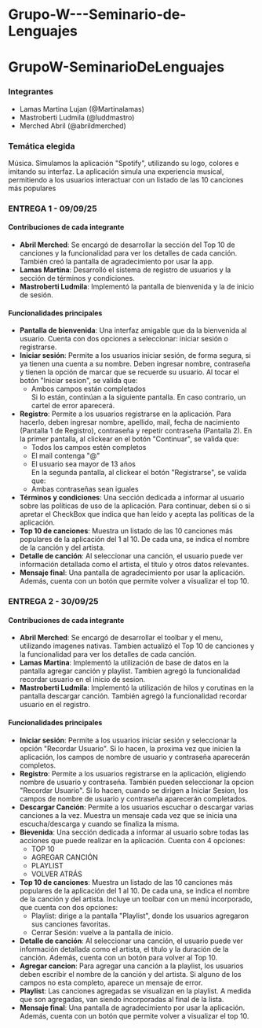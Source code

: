 # Grupo-W---Seminario-de-Lenguajes

# GrupoW-SeminarioDeLenguajes

### Integrantes
* Lamas Martina Lujan (@Martinalamas)
* Mastroberti Ludmila (@luddmastro)
* Merched Abril (@abrildmerched)

### Temática elegida
Música. Simulamos la aplicación "Spotify", utilizando su logo, colores e imitando su interfaz. La aplicación simula una experiencia musical, permitiendo a los usuarios interactuar con un listado de las 10 canciones más populares

### ENTREGA 1 - 09/09/25
#### Contribuciones de cada integrante
* **Abril Merched**: Se encargó de desarrollar la sección del Top 10 de canciones y la funcionalidad para ver los detalles de cada canción. También creó la pantalla de agradecimiento por usar la app.
* **Lamas Martina**: Desarrolló el sistema de registro de usuarios y la sección de términos y condiciones.
* **Mastroberti Ludmila**: Implementó la pantalla de bienvenida y la de inicio de sesión.

#### Funcionalidades principales
* **Pantalla de bienvenida**: Una interfaz amigable que da la bienvenida al usuario. Cuenta con dos opciones a seleccionar: iniciar sesión o registrarse.
* **Iniciar sesión**: Permite a los usuarios iniciar sesión, de forma segura, si ya tienen una cuenta a su nombre. Deben ingresar nombre, contraseña y tienen la opción de marcar que se recuerde su usuario. Al tocar el botón "Iniciar sesion", se valida que:  
  - Ambos campos están completados \
Si lo están, continúan a la siguiente pantalla. En caso contrario, un cartel de error aparecerá. 
* **Registro**: Permite a los usuarios registrarse en la aplicación. Para hacerlo, deben ingresar nombre, apellido, mail, fecha de nacimiento (Pantalla 1 de Registro), contraseña y repetir contraseña (Pantalla 2). En la primer pantalla, al clickear en el botón "Continuar", se valida que:
  - Todos los campos estén completos 
  - El mail contenga "@" 
  - El usuario sea mayor de 13 años\
En la segunda pantalla, al clickear el botón "Registrarse", se valida que:  
  - Ambas contraseñas sean iguales 
* **Términos y condiciones**: Una sección dedicada a informar al usuario sobre las políticas de uso de la aplicación. Para continuar, deben si o si apretar el CheckBox que indica que han leído y acepta las políticas de la aplicación. 
* **Top 10 de canciones**: Muestra un listado de las 10 canciones más populares de la aplicación del 1 al 10. De cada una, se indica el nombre de la canción y del artista. 
* **Detalle de canción**: Al seleccionar una canción, el usuario puede ver información detallada como el artista, el título y otros datos relevantes.
* **Mensaje final**: Una pantalla de agradecimiento por usar la aplicación. Además, cuenta con un botón que permite volver a visualizar el top 10.

### ENTREGA 2 - 30/09/25
#### Contribuciones de cada integrante
* **Abril Merched**: Se encargó de desarrollar el toolbar y el menu, utilizando imagenes nativas. Tambien actualizó el Top 10 de canciones y la funcionalidad para ver los detalles de cada canción. 
* **Lamas Martina**: Implementó la utilización de base de datos en la pantalla agregar canción y playlist. Tambien agregó la funcionalidad recordar usuario en el inicio de sesion.
* **Mastroberti Ludmila**: Implementó la utilización de hilos y corutinas en la pantalla descargar canción. También agregó la funcionalidad recordar usuario en el registro. 

#### Funcionalidades principales
* **Iniciar sesión**: Permite a los usuarios iniciar sesión y seleccionar la opción "Recordar Usuario". Si lo hacen, la proxima vez que inicien la aplicación, los campos de nombre de usuario y contraseña aparecerán completos. 
* **Registro**: Permite a los usuarios registrarse en la aplicación, eligiendo nombre de usuario y contraseña. También pueden seleccionar la opcion "Recordar Usuario". Si lo hacen, cuando se dirigen a Iniciar Sesion, los campos de nombre de usuario y contraseña aparecerán completados.
* **Descargar Canción**: Permite a los usuarios escuchar o descargar varias canciones a la vez. Muestra un mensaje cada vez que se inicia una escucha/descarga y cuando se finaliza la misma.  
* **Bievenida**: Una sección dedicada a informar al usuario sobre todas las acciones que puede realizar en la aplicación. Cuenta con 4 opciones:
   - TOP 10
   - AGREGAR CANCIÓN
   - PLAYLIST
   - VOLVER ATRÁS
* **Top 10 de canciones**: Muestra un listado de las 10 canciones más populares de la aplicación del 1 al 10. De cada una, se indica el nombre de la canción y del artista. Incluye un toolbar con un menú incorporado, que cuenta con dos opciones:
   - Playlist: dirige a la pantalla "Playlist", donde los usuarios agregaron sus canciones favoritas. 
   - Cerrar Sesión: vuelve a la pantalla de inicio.
* **Detalle de canción**: Al seleccionar una canción, el usuario puede ver información detallada como el artista, el título y la duración de la canción. Además, cuenta con un botón para volver al Top 10.
* **Agregar cancion**: Para agregar una canción a la playlist, los usuarios deben escribir el nombre de la canción y del artista. Si alguno de los campos no esta completo, aparece un mensaje de error.
* **Playlist**: Las canciones agregadas se visualizan en la playlist. A medida que son agregadas, van siendo incorporadas al final de la lista. 
* **Mensaje final**: Una pantalla de agradecimiento por usar la aplicación. Además, cuenta con un botón que permite volver a visualizar el top 10.
